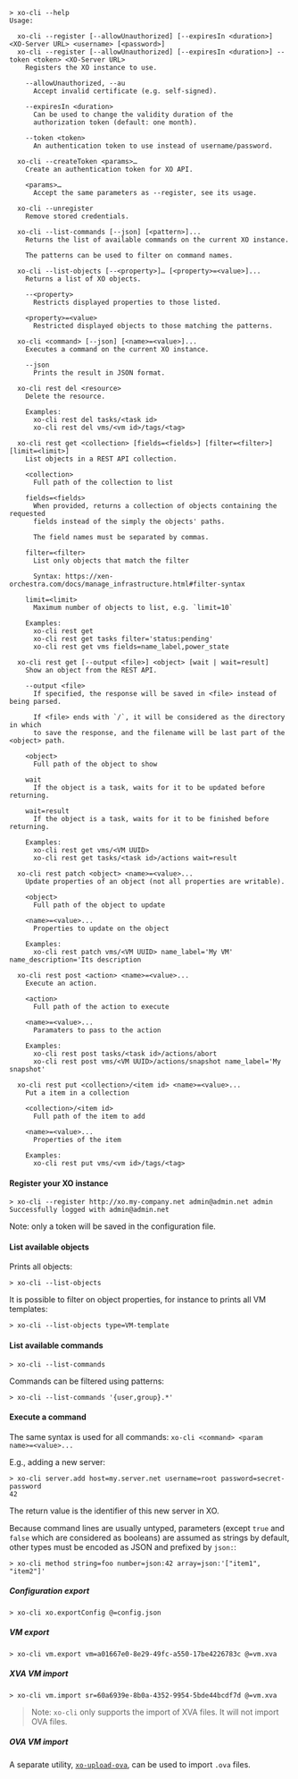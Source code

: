 ```
> xo-cli --help
Usage:

  xo-cli --register [--allowUnauthorized] [--expiresIn <duration>] <XO-Server URL> <username> [<password>]
  xo-cli --register [--allowUnauthorized] [--expiresIn <duration>] --token <token> <XO-Server URL>
    Registers the XO instance to use.

    --allowUnauthorized, --au
      Accept invalid certificate (e.g. self-signed).

    --expiresIn <duration>
      Can be used to change the validity duration of the
      authorization token (default: one month).

    --token <token>
      An authentication token to use instead of username/password.

  xo-cli --createToken <params>…
    Create an authentication token for XO API.

    <params>…
      Accept the same parameters as --register, see its usage.

  xo-cli --unregister
    Remove stored credentials.

  xo-cli --list-commands [--json] [<pattern>]...
    Returns the list of available commands on the current XO instance.

    The patterns can be used to filter on command names.

  xo-cli --list-objects [--<property>]… [<property>=<value>]...
    Returns a list of XO objects.

    --<property>
      Restricts displayed properties to those listed.

    <property>=<value>
      Restricted displayed objects to those matching the patterns.

  xo-cli <command> [--json] [<name>=<value>]...
    Executes a command on the current XO instance.

    --json
      Prints the result in JSON format.

  xo-cli rest del <resource>
    Delete the resource.

    Examples:
      xo-cli rest del tasks/<task id>
      xo-cli rest del vms/<vm id>/tags/<tag>

  xo-cli rest get <collection> [fields=<fields>] [filter=<filter>] [limit=<limit>]
    List objects in a REST API collection.

    <collection>
      Full path of the collection to list

    fields=<fields>
      When provided, returns a collection of objects containing the requested
      fields instead of the simply the objects' paths.

      The field names must be separated by commas.

    filter=<filter>
      List only objects that match the filter

      Syntax: https://xen-orchestra.com/docs/manage_infrastructure.html#filter-syntax

    limit=<limit>
      Maximum number of objects to list, e.g. `limit=10`

    Examples:
      xo-cli rest get
      xo-cli rest get tasks filter='status:pending'
      xo-cli rest get vms fields=name_label,power_state

  xo-cli rest get [--output <file>] <object> [wait | wait=result]
    Show an object from the REST API.

    --output <file>
      If specified, the response will be saved in <file> instead of being parsed.

      If <file> ends with `/`, it will be considered as the directory in which
      to save the response, and the filename will be last part of the <object> path.

    <object>
      Full path of the object to show

    wait
      If the object is a task, waits for it to be updated before returning.

    wait=result
      If the object is a task, waits for it to be finished before returning.

    Examples:
      xo-cli rest get vms/<VM UUID>
      xo-cli rest get tasks/<task id>/actions wait=result

  xo-cli rest patch <object> <name>=<value>...
    Update properties of an object (not all properties are writable).

    <object>
      Full path of the object to update

    <name>=<value>...
      Properties to update on the object

    Examples:
      xo-cli rest patch vms/<VM UUID> name_label='My VM' name_description='Its description

  xo-cli rest post <action> <name>=<value>...
    Execute an action.

    <action>
      Full path of the action to execute

    <name>=<value>...
      Paramaters to pass to the action

    Examples:
      xo-cli rest post tasks/<task id>/actions/abort
      xo-cli rest post vms/<VM UUID>/actions/snapshot name_label='My snapshot'

  xo-cli rest put <collection>/<item id> <name>=<value>...
    Put a item in a collection

    <collection>/<item id>
      Full path of the item to add

    <name>=<value>...
      Properties of the item

    Examples:
      xo-cli rest put vms/<vm id>/tags/<tag>
```

#### Register your XO instance

```
> xo-cli --register http://xo.my-company.net admin@admin.net admin
Successfully logged with admin@admin.net
```

Note: only a token will be saved in the configuration file.

#### List available objects

Prints all objects:

```
> xo-cli --list-objects
```

It is possible to filter on object properties, for instance to prints
all VM templates:

```
> xo-cli --list-objects type=VM-template
```

#### List available commands

```
> xo-cli --list-commands
```

Commands can be filtered using patterns:

```
> xo-cli --list-commands '{user,group}.*'
```

#### Execute a command

The same syntax is used for all commands: `xo-cli <command> <param name>=<value>...`

E.g., adding a new server:

```
> xo-cli server.add host=my.server.net username=root password=secret-password
42
```

The return value is the identifier of this new server in XO.

Because command lines are usually untyped, parameters (except `true` and `false` which are considered as
booleans) are assumed as strings by default, other types must be encoded as JSON and prefixed by `json:`:

```
> xo-cli method string=foo number=json:42 array=json:'["item1", "item2"]'
```

##### Configuration export

```
> xo-cli xo.exportConfig @=config.json
```

##### VM export

```
> xo-cli vm.export vm=a01667e0-8e29-49fc-a550-17be4226783c @=vm.xva
```

##### XVA VM import

```
> xo-cli vm.import sr=60a6939e-8b0a-4352-9954-5bde44bcdf7d @=vm.xva
```

> Note: `xo-cli` only supports the import of XVA files. It will not import OVA files.

##### OVA VM import

A separate utility, [`xo-upload-ova`](https://github.com/vatesfr/xen-orchestra/blob/master/@xen-orchestra/upload-ova/README.md), can be used to import `.ova` files.

